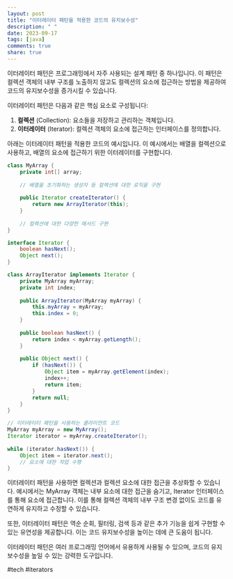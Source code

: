 ```yaml
---
layout: post
title: "이터레이터 패턴을 적용한 코드의 유지보수성"
description: " "
date: 2023-09-17
tags: [java]
comments: true
share: true
---
```


이터레이터 패턴은 프로그래밍에서 자주 사용되는 설계 패턴 중 하나입니다. 이 패턴은 컬렉션 객체의 내부 구조를 노출하지 않고도 컬렉션의 요소에 접근하는 방법을 제공하여 코드의 유지보수성을 증가시킬 수 있습니다.

이터레이터 패턴은 다음과 같은 핵심 요소로 구성됩니다:

1. **컬렉션** (Collection): 요소들을 저장하고 관리하는 객체입니다.
2. **이터레이터** (Iterator): 컬렉션 객체의 요소에 접근하는 인터페이스를 정의합니다.

아래는 이터레이터 패턴을 적용한 코드의 예시입니다. 이 예시에서는 배열을 컬렉션으로 사용하고, 배열의 요소에 접근하기 위한 이터레이터를 구현합니다. 

```java
class MyArray {
    private int[] array;
    
    // 배열을 초기화하는 생성자 등 컬렉션에 대한 로직을 구현
    
    public Iterator createIterator() {
        return new ArrayIterator(this);
    }
    
    // 컬렉션에 대한 다양한 메서드 구현
}

interface Iterator {
    boolean hasNext();
    Object next();
}

class ArrayIterator implements Iterator {
    private MyArray myArray;
    private int index;
    
    public ArrayIterator(MyArray myArray) {
        this.myArray = myArray;
        this.index = 0;
    }
    
    public boolean hasNext() {
        return index < myArray.getLength();
    }
    
    public Object next() {
        if (hasNext()) {
            Object item = myArray.getElement(index);
            index++;
            return item;
        }
        return null;
    }
}

// 이터레이터 패턴을 사용하는 클라이언트 코드
MyArray myArray = new MyArray();
Iterator iterator = myArray.createIterator();
    
while (iterator.hasNext()) {
    Object item = iterator.next();
    // 요소에 대한 작업 수행
}
```

이터레이터 패턴을 사용하면 컬렉션과 컬렉션 요소에 대한 접근을 추상화할 수 있습니다. 예시에서는 MyArray 객체는 내부 요소에 대한 접근을 숨기고, Iterator 인터페이스를 통해 요소에 접근합니다. 이를 통해 컬렉션 객체의 내부 구조 변경 없이도 코드를 유연하게 유지하고 수정할 수 있습니다.

또한, 이터레이터 패턴은 역순 순회, 필터링, 검색 등과 같은 추가 기능을 쉽게 구현할 수 있는 유연성을 제공합니다. 이는 코드 유지보수성을 높이는 데에 큰 도움이 됩니다.

이터레이터 패턴은 여러 프로그래밍 언어에서 유용하게 사용될 수 있으며, 코드의 유지보수성을 높일 수 있는 강력한 도구입니다.

#tech #iterators